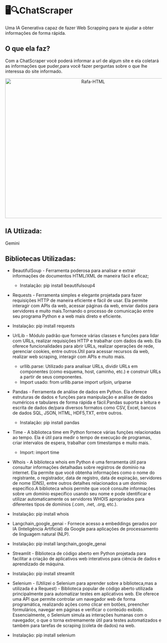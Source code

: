 # 🖥️🔍ChatScraper
Uma IA Generativa capaz de fazer Web Scrapping para te ajudar a obter informações de forma rápida.

## O que ela faz?
Com a ChatScraper você poderá informar a url de algum site e ela coletará as informações que puder,para você fazer perguntas sobre o que lhe interessa do site informado.



<div align="center">
   <img align="center"  alt="Rafa-HTML" height="450" width="550" src="https://cdn.discordapp.com/attachments/1022605277469626472/1262473277977395251/image.png?ex=6696b95d&is=669567dd&hm=d5a52006f9c74702f8ceabaf4dfb5b106799a464a6b192cbb6bf30768856fee7&">
</div>

## IA Utlizada:
Gemini

## Bibliotecas Utilizadas:
* BeautifulSoup - Ferramenta poderosa para analisar e extrair informações de documentos HTML/XML de maneira fácil e eficaz;
  * Instalação: pip install beautifulsoup4
* Requests - Ferramenta simples e elegante projetada para fazer requisições HTTP de maneira eficiente e fácil de usar. Ela permite interagir com APIs da web, acessar páginas da web, enviar dados para servidores e muito mais.Tornando o processo de comunicação entre seu programa Python e a web mais direto e eficiente.
 * Instalação: pip install requests
* UrlLib - Módulo padrão que fornece várias classes e funções para lidar com URLs, realizar requisições HTTP e trabalhar com dados da web. Ela oferece funcionalidades para abrir URLs, realizar operações de rede, gerenciar cookies, entre outros.Útil para acessar recursos da web, realizar web scraping, interagir com APIs e muito mais.
  * urllib.parse: Utilizado para analisar URLs, dividir URLs em componentes (como esquema, host, caminho, etc.) e construir URLs a partir de seus componentes.
  * Import usado: from urllib.parse import urljoin, urlparse
* Pandas - Ferramenta de análise de dados em Python. Ela oferece estruturas de dados e funções para manipulação e análise de dados numéricos e tabulares de forma rápida e fácil.Pandas suporta a leitura e escrita de dados de/para diversos formatos como CSV, Excel, bancos de dados SQL, JSON, HTML, HDF5,TXT, entre outros.
  * Instalação: pip install pandas
* Time - A biblioteca time em Python fornece várias funções relacionadas ao tempo. Ela é útil para medir o tempo de execução de programas, criar intervalos de espera, trabalhar com timestamps e muito mais.
  * Import: import time
* Whois - A biblioteca whois em Python é uma ferramenta útil para consultar informações detalhadas sobre registros de domínio na internet. Ela permite que você obtenha informações como o nome do registrante, o registrador, data de registro, data de expiração, servidores de nome (DNS), entre outros detalhes relacionados a um domínio específico.A biblioteca whois permite que você consulte informações sobre um domínio específico usando seu nome e pode identificar e utilizar automaticamente os servidores WHOIS apropriados para diferentes tipos de domínios (.com, .net, .org, etc.).
 * Instalação: pip install whois
* Langchain_google_genai - Fornece acesso a embeddings gerados por IA (Inteligência Artificial) da Google para aplicações de processamento de linguagem natural (NLP).
 * Instalação: pip install langchain_google_genai
* Streamlit - Biblioteca de código aberto em Python projetada para facilitar a criação de aplicativos web interativos para ciência de dados e aprendizado de máquina.
 * Instalação: pip install streamlit

* Selenium - (Utilizei o Selenium para aprender sobre a biblioteca,mas a utilizada é a Request) - Biblioteca popular de código aberto utilizada principalmente para automatizar testes em aplicativos web. Ele oferece uma API que permite controlar um navegador web de forma programática, realizando ações como clicar em botões, preencher formulários, navegar em páginas e verificar o conteúdo exibido. Essencialmente, o Selenium simula as interações humanas com o navegador, o que o torna extremamente útil para testes automatizados e também para tarefas de scraping (coleta de dados) na web.
 * Instalação: pip install selenium



 

